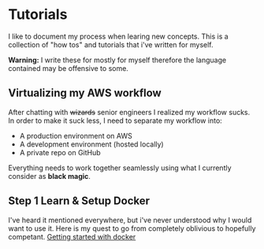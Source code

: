 # Tutorials
I like to document my process when learing new concepts. This is a collection of "how tos" and tutorials that i've written for myself. 

**Warning:** I write these for mostly for myself therefore the language contained may be offensive to some. 

## Virtualizing my AWS workflow
After chatting with ~~wizards~~ senior engineers I realized my workflow sucks. In order to make it suck less, I need to separate my workflow into:

- A production environment on AWS
- A development environment (hosted locally)
- A private repo on GitHub

Everything needs to work together seamlessly using what I currently consider as **black magic**. 

## Step 1 Learn & Setup Docker
I've heard it mentioned everywhere, but i've never understood why I would want to use it. Here is my quest to go from completely oblivious to hopefully competant.
[Getting started with docker](docker/setup.md)
